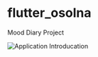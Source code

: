 # flutter_osolna
Mood Diary Project

![Application Introducation](https://user-images.githubusercontent.com/88642524/161260386-2ec94ec5-3ed2-46b1-b614-145de6df0bd7.png)
